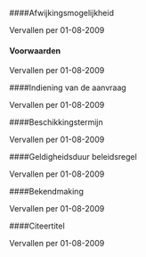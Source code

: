 <meta http-equiv='Content-Type' content='text/html; charset=utf-8' />


####Afwijkingsmogelijkheid

Vervallen per 01-08-2009 

#### Voorwaarden

Vervallen per 01-08-2009 

####Indiening van de aanvraag

Vervallen per 01-08-2009 

####Beschikkingstermijn

Vervallen per 01-08-2009 

####Geldigheidsduur beleidsregel

Vervallen per 01-08-2009 

####Bekendmaking

Vervallen per 01-08-2009 

####Citeertitel

Vervallen per 01-08-2009 


